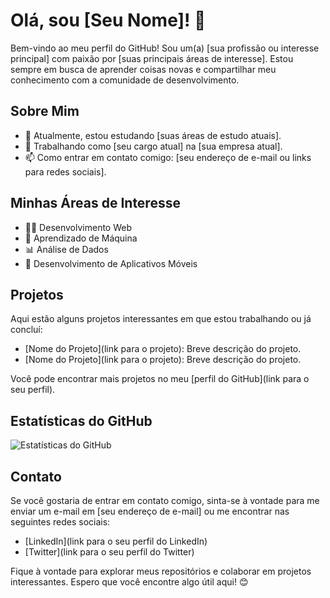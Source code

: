 # Olá, sou [Seu Nome]! 👋

Bem-vindo ao meu perfil do GitHub! Sou um(a) [sua profissão ou interesse principal] com paixão por [suas principais áreas de interesse]. Estou sempre em busca de aprender coisas novas e compartilhar meu conhecimento com a comunidade de desenvolvimento.

## Sobre Mim

- 🌱 Atualmente, estou estudando [suas áreas de estudo atuais].
- 💼 Trabalhando como [seu cargo atual] na [sua empresa atual].
- 📫 Como entrar em contato comigo: [seu endereço de e-mail ou links para redes sociais].

## Minhas Áreas de Interesse

- 👩‍💻 Desenvolvimento Web
- 🤖 Aprendizado de Máquina
- 📊 Análise de Dados
- 📱 Desenvolvimento de Aplicativos Móveis

## Projetos

Aqui estão alguns projetos interessantes em que estou trabalhando ou já concluí:

- [Nome do Projeto](link para o projeto): Breve descrição do projeto.
- [Nome do Projeto](link para o projeto): Breve descrição do projeto.

Você pode encontrar mais projetos no meu [perfil do GitHub](link para o seu perfil).

## Estatísticas do GitHub

![Estatísticas do GitHub](https://github-readme-stats.vercel.app/api?username=seu-nome-de-usuario&show_icons=true)

## Contato

Se você gostaria de entrar em contato comigo, sinta-se à vontade para me enviar um e-mail em [seu endereço de e-mail] ou me encontrar nas seguintes redes sociais:

- [LinkedIn](link para o seu perfil do LinkedIn)
- [Twitter](link para o seu perfil do Twitter)

Fique à vontade para explorar meus repositórios e colaborar em projetos interessantes. Espero que você encontre algo útil aqui! 😊
